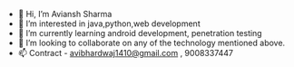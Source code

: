 - 👋 Hi, I’m Aviansh Sharma
- 👀 I’m interested in java,python,web development
- 🌱 I’m currently learning android development, penetration testing
- 💞️ I’m looking to collaborate on any of the technology mentioned above.
- 📫 Contract - avibhardwaj1410@gmail.com , 9008337447

<!---
avi-nas/avi-nas is a ✨ special ✨ repository because its `README.md` (this file) appears on your GitHub profile.
You can click the Preview link to take a look at your changes.
--->
